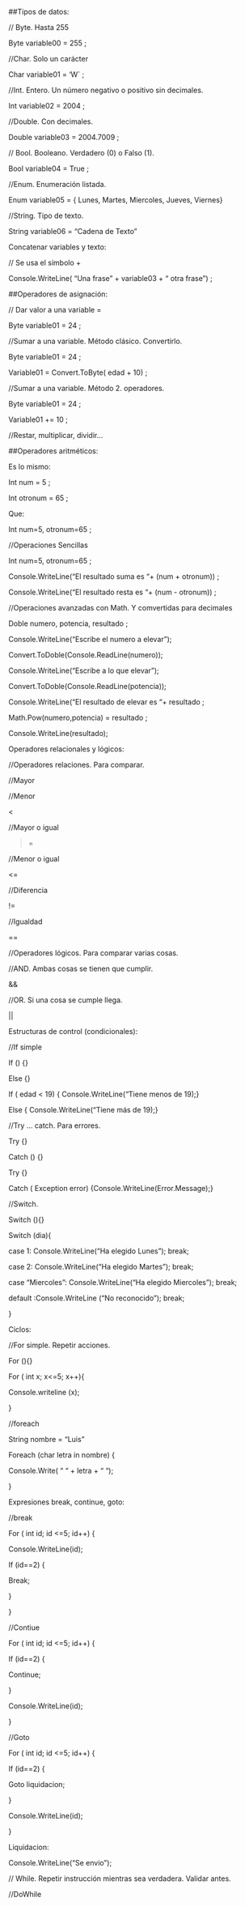 ##Tipos de datos: 

// Byte. Hasta 255 

Byte variable00 = 255 ; 


//Char. Solo un carácter 

Char variable01 =  ‘W` ; 


//Int. Entero. Un número negativo o positivo sin decimales. 

Int variable02 =  2004 ; 


//Double. Con decimales. 

Double variable03 = 2004.7009 ; 
 

// Bool. Booleano. Verdadero (0) o Falso (1). 

Bool variable04 = True ; 


//Enum. Enumeración listada. 

Enum variable05 = { Lunes, Martes, Miercoles, Jueves, Viernes} 


//String. Tipo de texto. 

String variable06 = “Cadena de Texto” 


Concatenar variables y texto: 

 

// Se usa el símbolo + 

Console.WriteLine( “Una frase” + variable03 + “ otra frase”) ; 


##Operadores de asignación: 
 

// Dar valor a una variable = 

Byte variable01 = 24 ; 


//Sumar a una variable. Método clásico. Convertirlo. 

Byte variable01 = 24 ; 

Variable01 = Convert.ToByte( edad + 10) ; 
 

//Sumar a una variable. Método 2. operadores.  

Byte variable01 = 24 ; 

Variable01 += 10 ; 
 

//Restar, multiplicar, dividir... 

 

##Operadores aritméticos: 

 

Es lo mismo: 

Int num = 5 ; 

Int otronum = 65 ; 

Que: 

Int num=5, otronum=65 ; 

 

//Operaciones Sencillas 

Int num=5, otronum=65 ; 

Console.WriteLine(“El resultado suma es “+ (num + otronum)) ; 

Console.WriteLine(“El resultado resta es “+ (num - otronum)) ; 

 

 

//Operaciones avanzadas con Math. Y comvertidas para decimales 

Doble numero, potencia, resultado ; 

Console.WriteLine(“Escribe el numero a elevar”); 

Convert.ToDoble(Console.ReadLine(numero)); 

Console.WriteLine(“Escribe a lo que elevar”); 

Convert.ToDoble(Console.ReadLine(potencia)); 

Console.WriteLine(“El resultado de elevar es “+ resultado ; 

 

Math.Pow(numero,potencia) = resultado ; 

Console.WriteLine(resultado); 

 

Operadores relacionales y lógicos: 

 

//Operadores relaciones. Para comparar. 

//Mayor 

> 

//Menor 

< 

//Mayor o igual 

>= 

//Menor o igual 

<= 

//Diferencia 

!= 

//Igualdad 

== 

 

//Operadores lógicos. Para comparar varias cosas. 

//AND. Ambas cosas se tienen que cumplir. 

&& 

//OR. Si una cosa se cumple llega. 

|| 

 

Estructuras de control (condicionales): 

 

//If simple 

If () {} 

Else {} 

 

If ( edad < 19) { Console.WriteLine(“Tiene menos de 19);} 

Else { Console.WriteLine(“Tiene más de 19);} 

 

//Try … catch. Para errores. 

Try {} 

Catch () {} 

 

Try {} 

Catch ( Exception error) {Console.WriteLine(Error.Message);} 

 

//Switch.  

Switch (){} 

 

Switch (dia){ 

case 1: Console.WriteLine(“Ha elegido Lunes”); break; 

case 2: Console.WriteLine(“Ha elegido Martes”); break; 

case “Miercoles”: Console.WriteLine(“Ha elegido Miercoles”); break; 

default :Console.WriteLine (“No reconocido”); break; 

} 

 

Ciclos: 

 

//For simple. Repetir acciones. 

For (){} 

 

For ( int x; x<=5; x++){ 

Console.writeline (x); 

} 

 

//foreach 

String nombre = “Luis” 

Foreach (char letra in nombre) { 

Console.Write( “ “ + letra + “ “); 

} 

 

Expresiones break, continue, goto: 

 

//break 

For ( int id; id <=5; id++) { 

Console.WriteLine(id); 

If (id==2) { 

Break; 

} 

} 

 

//Contiue 

For ( int id; id <=5; id++) { 

If (id==2) { 

Continue; 

} 

Console.WriteLine(id); 

} 

 

//Goto 

 

For ( int id; id <=5; id++) { 

If (id==2) { 

Goto liquidacion; 

} 

Console.WriteLine(id); 

} 

 

Liquidacion: 

Console.WriteLine(“Se envio”); 

 

// While. Repetir instrucción mientras sea verdadera. Validar antes. 

 

 

//DoWhile 

 

 

